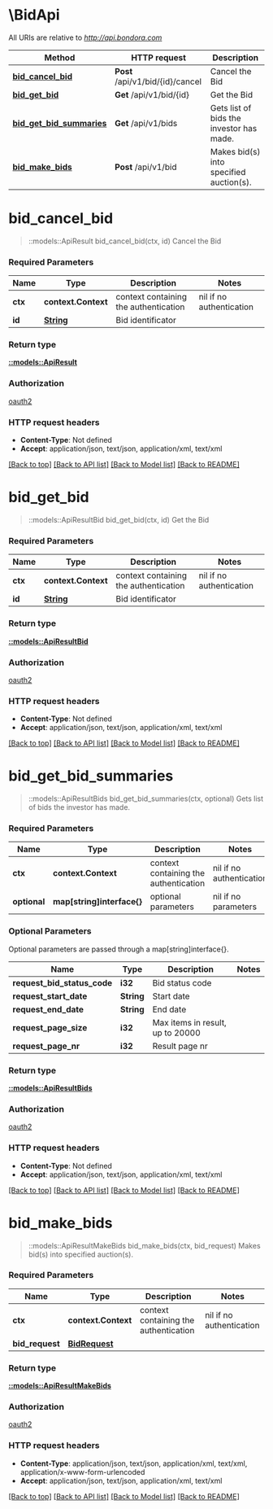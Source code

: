 # \BidApi

All URIs are relative to *http://api.bondora.com*

Method | HTTP request | Description
------------- | ------------- | -------------
[**bid_cancel_bid**](BidApi.md#bid_cancel_bid) | **Post** /api/v1/bid/{id}/cancel | Cancel the Bid
[**bid_get_bid**](BidApi.md#bid_get_bid) | **Get** /api/v1/bid/{id} | Get the Bid
[**bid_get_bid_summaries**](BidApi.md#bid_get_bid_summaries) | **Get** /api/v1/bids | Gets list of bids the investor has made.
[**bid_make_bids**](BidApi.md#bid_make_bids) | **Post** /api/v1/bid | Makes bid(s) into specified auction(s).


# **bid_cancel_bid**
> ::models::ApiResult bid_cancel_bid(ctx, id)
Cancel the Bid

### Required Parameters

Name | Type | Description  | Notes
------------- | ------------- | ------------- | -------------
 **ctx** | **context.Context** | context containing the authentication | nil if no authentication
  **id** | [**String**](.md)| Bid identificator | 

### Return type

[**::models::ApiResult**](ApiResult.md)

### Authorization

[oauth2](../README.md#oauth2)

### HTTP request headers

 - **Content-Type**: Not defined
 - **Accept**: application/json, text/json, application/xml, text/xml

[[Back to top]](#) [[Back to API list]](../README.md#documentation-for-api-endpoints) [[Back to Model list]](../README.md#documentation-for-models) [[Back to README]](../README.md)

# **bid_get_bid**
> ::models::ApiResultBid bid_get_bid(ctx, id)
Get the Bid

### Required Parameters

Name | Type | Description  | Notes
------------- | ------------- | ------------- | -------------
 **ctx** | **context.Context** | context containing the authentication | nil if no authentication
  **id** | [**String**](.md)| Bid identificator | 

### Return type

[**::models::ApiResultBid**](ApiResultBid.md)

### Authorization

[oauth2](../README.md#oauth2)

### HTTP request headers

 - **Content-Type**: Not defined
 - **Accept**: application/json, text/json, application/xml, text/xml

[[Back to top]](#) [[Back to API list]](../README.md#documentation-for-api-endpoints) [[Back to Model list]](../README.md#documentation-for-models) [[Back to README]](../README.md)

# **bid_get_bid_summaries**
> ::models::ApiResultBids bid_get_bid_summaries(ctx, optional)
Gets list of bids the investor has made.

### Required Parameters

Name | Type | Description  | Notes
------------- | ------------- | ------------- | -------------
 **ctx** | **context.Context** | context containing the authentication | nil if no authentication
 **optional** | **map[string]interface{}** | optional parameters | nil if no parameters

### Optional Parameters
Optional parameters are passed through a map[string]interface{}.

Name | Type | Description  | Notes
------------- | ------------- | ------------- | -------------
 **request_bid_status_code** | **i32**| Bid status code | 
 **request_start_date** | **String**| Start date | 
 **request_end_date** | **String**| End date | 
 **request_page_size** | **i32**| Max items in result, up to 20000 | 
 **request_page_nr** | **i32**| Result page nr | 

### Return type

[**::models::ApiResultBids**](ApiResultBids.md)

### Authorization

[oauth2](../README.md#oauth2)

### HTTP request headers

 - **Content-Type**: Not defined
 - **Accept**: application/json, text/json, application/xml, text/xml

[[Back to top]](#) [[Back to API list]](../README.md#documentation-for-api-endpoints) [[Back to Model list]](../README.md#documentation-for-models) [[Back to README]](../README.md)

# **bid_make_bids**
> ::models::ApiResultMakeBids bid_make_bids(ctx, bid_request)
Makes bid(s) into specified auction(s).

### Required Parameters

Name | Type | Description  | Notes
------------- | ------------- | ------------- | -------------
 **ctx** | **context.Context** | context containing the authentication | nil if no authentication
  **bid_request** | [**BidRequest**](BidRequest.md)|  | 

### Return type

[**::models::ApiResultMakeBids**](ApiResultMakeBids.md)

### Authorization

[oauth2](../README.md#oauth2)

### HTTP request headers

 - **Content-Type**: application/json, text/json, application/xml, text/xml, application/x-www-form-urlencoded
 - **Accept**: application/json, text/json, application/xml, text/xml

[[Back to top]](#) [[Back to API list]](../README.md#documentation-for-api-endpoints) [[Back to Model list]](../README.md#documentation-for-models) [[Back to README]](../README.md)

